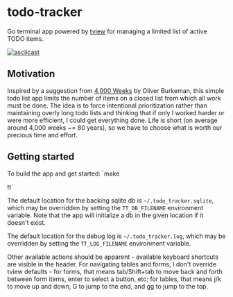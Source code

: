 # todo-tracker
Go terminal app powered by [tview](https://github.com/rivo/tview) for managing a limited list of active TODO items.

[![asciicast](https://asciinema.org/a/ZsTp0Gxia4C2IQPIeN3KgNBNw.svg)](https://asciinema.org/a/ZsTp0Gxia4C2IQPIeN3KgNBNw)

## Motivation

Inspired by a suggestion from [4,000 Weeks](https://www.goodreads.com/book/show/54785515-four-thousand-weeks) by Oliver Burkeman, this simple todo list app limits the number of items on a closed list from which all work must be done. The idea is to force intentional prioritization rather than maintaining overly long todo lists and thinking that if only I worked harder or were more efficient, I could get everything done. Life is short (on average around 4,000 weeks ~= 80 years), so we have to choose what is worth our precious time and effort.

## Getting started

To build the app and get started:
`make

tt`

The default location for the backing sqlite db is `~/.todo_tracker.sqlite`, which may be overridden by setting the `TT_DB_FILENAME` environment variable. Note that the app will initialize a db in the given location if it doesn't exist.

The default location for the debug log is `~/.todo_tracker.log`, which may be overridden by setting the `TT_LOG_FILENAME` environment variable.

Other available actions should be apparent - available keyboard shortcuts are visible in the header. For navigating tables and forms, I don't override tview defaults - for forms, that means tab/Shift+tab to move back and forth between form items, enter to select a button, etc; for tables, that means j/k to move up and down, G to jump to the end, and gg to jump to the top.
